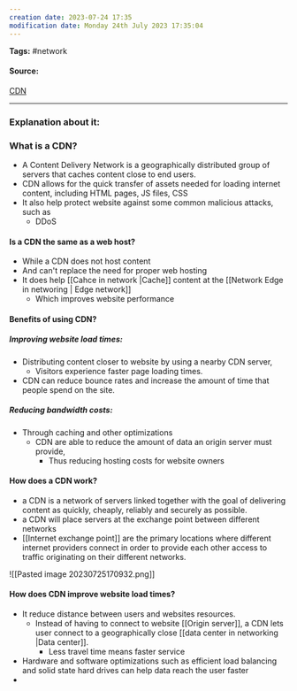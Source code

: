 ```yaml
---
creation date: 2023-07-24 17:35
modification date: Monday 24th July 2023 17:35:04
---
```


**Tags:** #network 

#### Source:
[CDN](https://www.cloudflare.com/learning/cdn/what-is-a-cdn/)

--------------------------------------

### Explanation about it:

### What is a CDN?

* A Content Delivery Network is a geographically distributed group of servers that caches content close to end users.
* CDN allows for the quick transfer of assets needed for loading internet content, including HTML pages, JS files, CSS 
* It also help protect website against some common malicious attacks, such as
	* DDoS


#### Is a CDN the same as a web host?

* While a CDN does not host content
* And can't replace the need for proper web hosting
* It does help [[Cahce in network |Cache]] content at the [[Network Edge in networing | Edge network]]
	* Which improves website performance


#### Benefits of using CDN?

##### Improving website load times:
* Distributing content closer to website by using a nearby CDN server,
	* Visitors experience faster page loading times.
* CDN can reduce bounce rates and increase the amount of time that people spend on the site.

##### Reducing bandwidth costs:
* Through caching and other optimizations
	* CDN are able to reduce the amount of data an origin server must provide,
		* Thus reducing hosting costs for website owners


#### How does a CDN work?

* a CDN is a network of servers linked together with the goal of delivering content as quickly, cheaply, reliably and securely as possible.
* a CDN will place servers at the exchange point between different networks
* [[Internet exchange point]] are the primary locations where different internet providers connect in order to provide each other access to traffic originating on their different networks.

![[Pasted image 20230725170932.png]]


#### How does CDN improve website load times?

* It reduce  distance between users and websites resources. 
	* Instead of having to connect to website [[Origin server]], a CDN lets user connect to a geographically close [[data center in networking |Data center]].
		* Less travel time means faster service
* Hardware and software optimizations such as efficient  load balancing and solid state hard drives can help data reach the user faster
* 
